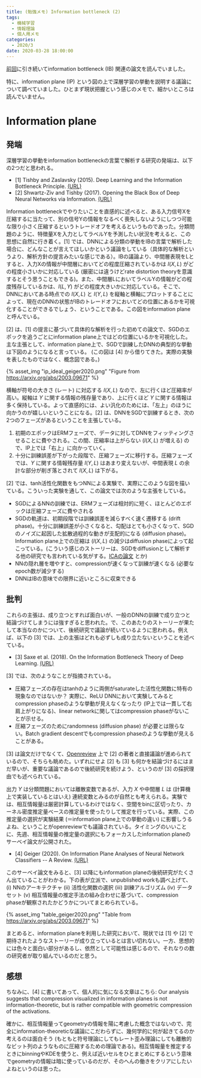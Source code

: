 ```yaml
---
title: (勉強メモ) Information bottleneck (2)
tags:
  - 機械学習
  - 情報理論
  - 個人用メモ
categories:
  - 2020/3
date: 2020-03-28 18:00:00
---
```


[前回](http://ktrmnm.github.io/blog/2020/03/22/20200322-information-bottleneck/)に引き続いてinformation bottleneck (IB) 関連の論文を読んでいました。

特に、information plane (IP) という図の上で深層学習の挙動を説明する議論について調べていました。ひとまず現状把握という感じのメモで、細かいところは読んでいません。

# Information plane

## 発端

深層学習の挙動をinformation bottleneckの言葉で解析する研究の発端は、以下の2つだと思われる。

- [1] Tishby and Zaslavsky (2015). Deep Learning and the Information Bottleneck Principle. [(URL)](https://arxiv.org/abs/1503.02406)
- [2] Shwartz-Ziv and Tishby (2017). Opening the Black Box of Deep Neural Networks via Information. [(URL)](https://arxiv.org/abs/1703.00810)

Information bottleneckでやりたいことを直感的に述べると、ある入力信号Xを圧縮するに当たって、別の信号Yの情報をなるべく喪失しないようにしつつ可能な限り小さく圧縮するというトレードオフを考えるというものであった。分類問題のように、特徴量Xを入力としてラベルYを予測したい状況を考えると、この思想に自然に行き着く。[1] では、DNNによる分類の挙動をIBの言葉で解析した場合に、どんなことが言えてほしいかという議論をしている（具体的な解析というより、解析方針の提言みたいな感じである）。IBの議論より、中間層表現をLとすると、入力Xの情報が中間層においてどの程度圧縮されているかは $I(X, L)$ がどの程度小さいかに対応している (厳密には違うけどrate distortion theoryを意識するとそう思うこともできる)。また、中間層LにおいてラベルYの情報がどの程度残存しているかは、$I(L, Y)$ がどの程度大きいかに対応している。そこで、DNNにおいてある時点での $I(X, L)$ と $I(Y, L)$ を縦軸と横軸にプロットすることによって、現在のDNNの状態がIBのトレードオフにおいてどの位置にあるかを可視化することができるでしょう、ということである。この図をinformation planeと呼んでいる。

[2] は、[1] の提言に基づいて具体的な解析を行った初めての論文で、SGDのエポックを追うごとにinformation plane上ではどの位置にいるかを可視化した。主な主張として、information plane上で、SGDで訓練したDNNの典型的な挙動は下図のようになると言っている。 (この図は [4] から借りてきた。実際の実験を表したものではなく、概念図である。)

{% asset_img "ip_ideal_geiger2020.png" "Figure from https://arxiv.org/abs/2003.09671" %}

横軸が符号の大きさ (レート) に対応する $I(X, L)$ なので、左に行くほど圧縮率が高い。縦軸は $Y$ に関する情報の残存量であり、上に行くほど $Y$ に関する情報は多く保持している。よって直感的には、よい汎化のためには、「左上」のほうに向かうのが嬉しいということになる。[2] は、DNNをSGDで訓練するとき、次の2つのフェーズがあるということを主張している。

1. 初期のエポックはERMフェーズで、データに対してDNNをフィッティングさせることに費やされる。この間、圧縮率は上がらない ($I(X, L)$ が増える) ので、IP上では「右上」に向かっていく。
1. 十分に訓練誤差が下がった段階で、圧縮フェーズに移行する。圧縮フェーズでは、$Y$ に関する情報残存量 $I(Y, L)$ はあまり変えないが、中間表現 $L$ の余計な部分が削ぎ落とされて $I(X, L)$ は下がる。

[2] では、tanh活性化関数をもつNNによる実験で、実際にこのような図を描いている。こういった実験を通して、この論文では次のような主張をしている。

- SGDによるNNの訓練では、ERMフェーズは相対的に短く、ほとんどのエポックは圧縮フェーズに費やされる
- SGDの軌道は、初期段階では訓練誤差を減らすべく速く遷移する (drift phase)。十分に訓練誤差が小さくなると、勾配はとても小さくなって、SGDのノイズに起因した拡散過程的な動きが支配的になる (diffusion phase)。Information plane上での圧縮は ($I(X, L)$ の減少はdiffusion phaseによって起こっている。(こういう感じのストーリーは、SGDをdiffusionとして解析する他の研究でも言われている気がする。[ICAの論文](https://arxiv.org/abs/1808.09642) とか)
- NNの隠れ層を増やすと、compressionが速くなって訓練が速くなる (必要なepoch数が減少する)
- DNNはIBの意味での限界に近いところに収束できる

## 批判

これらの主張は、成り立つとすれば面白いが、一般のDNNの訓練で成り立つと結論づけてしまうには強すぎると思われた。で、このあたりのストーリーが果たして本当なのかについて、後続研究で議論が続いているように思われる。例えば、以下の [3] では、上の主張はどれも必ずしも成り立たないということを述べている。

- [3] Saxe et al. (2018). On the Information Bottleneck Theory of Deep Learning. [(URL)](https://openreview.net/forum?id=ry_WPG-A-)

[3] では、次のようなことが指摘されている。

- 圧縮フェーズの存在はtanhのように両側がsaturateした活性化関数に特有の現象なのではないか？ 実際に、ReLU DNNにおいて実験してみるとcompression phaseのような挙動が見えなくなったり (IP上では一貫して右肩上がりになる)、linear networkに関してはcompression phaseがないことが示せる。
- 圧縮フェーズのためにrandomness (diffusion phase) が必要とは限らない。Batch gradient descentでもcompression phaseのような挙動が見えることがある。

[3] は論文だけでなくて、[Openreview](https://openreview.net/forum?id=ry_WPG-A-) 上で [2] の著者と直接議論が進められているので、そちらも眺めた。いずれにせよ [2] も [3] も何かを結論づけるにはまだ早いが、重要な議論であるので後続研究を続けよう、というのが [3] の採択理由でも述べられている。

出力 $Y$ は分類問題においては離散変数であるが、入力 $X$ や中間層 $L$ は (計算機上で実装しているとはいえ) 連続変数とみるのが自然とも考えられる。実験では、相互情報量は厳密計算しているわけではなく、空間をbinに区切ったり、カーネル密度推定量ベースの推定量を使ったりして推定を行っている。実際、この推定量の選択が実験結果 (＝information plane上での挙動の違い) に影響しうるよね、ということがopenreviewでも議論されている。タイミングのいいことに、先週、相互情報量の推定量の選択にもフォーカスしたinformation planeのサーベイ論文が公開された。

- [4] Geiger (2020). On Information Plane Analyses of Neural Network Classifiers -- A Review. [(URL)](https://arxiv.org/abs/2003.09671)

このサーベイ論文をみると、[3] 以降にもinformation planeの後続研究がたくさん出ていることがわかる。下の表が立派で、unpublished workも調べ上げて、(i) NNのアーキテクチャ (ii) 活性化関数の選択 (iii) 訓練アルゴリズム (iv) データセット (v) 相互情報量の推定手法の組み合わせに基づいて、compression phaseが観察されたかどうかについてまとめられている。

{% asset_img "table_geiger2020.png" "Table from https://arxiv.org/abs/2003.09671" %}

まとめると、information planeを利用した研究において、現状では [1] や [2] で期待されたようなストーリーが成り立っているとは言い切れない。一方、思想的には色々と面白い部分があるし、依然として可能性は感じるので、それなりの数の研究者が取り組んでいるのだと思う。

## 感想

ちなみに、[4] に書いてあって、個人的に気になる文章はこちら:
Our analysis suggests that compression visualized in information planes is not information-theoretic, but is rather compatible with geometric compression of the activations.

確かに、相互情報量ってgeometryの情報を陽に考慮した概念ではないので、完全にinformation-theoreticな議論にこだわらずに、幾何学的に何が起きてるのか考えるのは面白そう (もともと符号理論にしてもレート歪み理論にしても離散的なビット列のようなものに圧縮するための理論である)。相互情報量を推定するときにbinningやKDEを使うと、例えば近いセルをひとまとめにするという意味でgeometryの情報は暗に使っているのだが、そのへんの働きをクリアにしたいよねというのは思った。